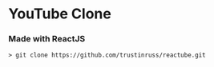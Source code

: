 # YouTube Clone

### Made with ReactJS

```
> git clone https://github.com/trustinruss/reactube.git
